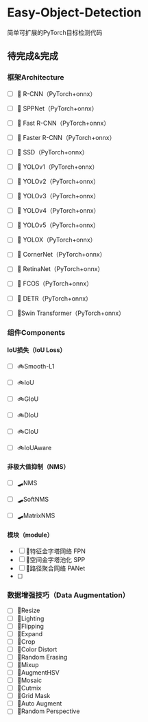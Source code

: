 # Easy-Object-Detection
简单可扩展的PyTorch目标检测代码



## 待完成&完成

### 框架Architecture

- [ ] 🚌 R-CNN（PyTorch+onnx）
- [ ] 🚌 SPPNet（PyTorch+onnx）
- [ ] 🚌 Fast R-CNN（PyTorch+onnx）
- [ ] 🚌 Faster R-CNN（PyTorch+onnx）
- [ ] 🚌 SSD（PyTorch+onnx）
- [ ] 🚌 YOLOv1（PyTorch+onnx）
- [ ] 🚌 YOLOv2（PyTorch+onnx）
- [ ] 🚌 YOLOv3（PyTorch+onnx）
- [ ] 🚌 YOLOv4（PyTorch+onnx）
- [ ] 🚌 YOLOv5（PyTorch+onnx）
- [ ] 🚌 YOLOX（PyTorch+onnx）
- [ ] 🚌 CornerNet（PyTorch+onnx）
- [ ] 🚌 RetinaNet（PyTorch+onnx）
- [ ] 🚌 FCOS（PyTorch+onnx）
- [ ] 🚌 DETR（PyTorch+onnx）
- [ ] 🚌Swin Transformer（PyTorch+onnx）



### 组件Components

#### IoU损失（IoU Loss）

- [ ] 🚲Smooth-L1

- [ ] 🚲IoU

- [ ] 🚲GIoU

- [ ] 🚲DIoU

- [ ] 🚲CIoU

- [ ] 🚲IoUAware

  

#### 非极大值抑制（NMS）

- [ ] 🛹NMS
- [ ] 🛹SoftNMS
- [ ] 🛹MatrixNMS



#### 模块（module）

- [ ] 🚚特征金字塔网络 FPN
- [ ] 🚚空间金字塔池化 SPP
- [ ] 🚚路径聚合网络 PANet
- [ ] 



### 数据增强技巧（Data Augmentation）

- [ ] 🚕Resize
- [ ] 🚕Lighting
- [ ] 🚕Flipping
- [ ] 🚕Expand
- [ ] 🚕Crop
- [ ] 🚕Color Distort
- [ ] 🚕Random Erasing
- [ ] 🚕Mixup
- [ ] 🚕AugmentHSV
- [ ] 🚕Mosaic
- [ ] 🚕Cutmix
- [ ] 🚕Grid Mask
- [ ] 🚕Auto Augment
- [ ] 🚕Random Perspective
